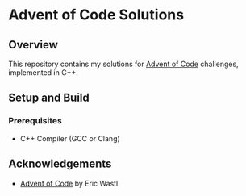 # Advent of Code Solutions

## Overview
This repository contains my solutions for [Advent of Code](https://adventofcode.com/) challenges, implemented in C++.

## Setup and Build

### Prerequisites
- C++ Compiler (GCC or Clang)

## Acknowledgements
- [Advent of Code](https://adventofcode.com/) by Eric Wastl
```
